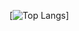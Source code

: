 
[![Top Langs](https://github-readme-stats.vercel.app/api/top-langs/?username=YuukiTakahashi4690
)]  


<!--
**YuukiTakahashi4690/YuukiTakahashi4690** is a ✨ _special_ ✨ repository because its `README.md` (this file) appears on your GitHub profile.

Here are some ideas to get you started:

- 🔭 I’m currently working on ...
- 🌱 I’m currently learning ...
- 👯 I’m looking to collaborate on ...
- 🤔 I’m looking for help with ...
- 💬 Ask me about ...
- 📫 How to reach me: ...
- 😄 Pronouns: ...
- ⚡ Fun fact: ...
-->
